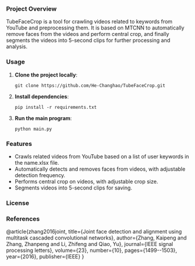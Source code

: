 
### Project Overview
TubeFaceCrop is a tool for crawling videos related to keywords from YouTube and preprocessing them. It is based on MTCNN to automatically remove faces from the videos and perform central crop, and finally segments the videos into 5-second clips for further processing and analysis.

### Usage
1. **Clone the project locally**:
   ```
   git clone https://github.com/He-Changhao/TubeFaceCrop.git
   ```

2. **Install dependencies**:
   ```
   pip install -r requirements.txt
   ```

3. **Run the main program**:
   ```
   python main.py
   ```

### Features
- Crawls related videos from YouTube based on a list of user keywords in the name.xlsx file.
- Automatically detects and removes faces from videos, with adjustable detection frequency.
- Performs central crop on videos, with adjustable crop size.
- Segments videos into 5-second clips for saving.

### License



### References
@article{zhang2016joint,
  title={Joint face detection and alignment using multitask cascaded convolutional networks},
  author={Zhang, Kaipeng and Zhang, Zhanpeng and Li, Zhifeng and Qiao, Yu},
  journal={IEEE signal processing letters},
  volume={23},
  number={10},
  pages={1499--1503},
  year={2016},
  publisher={IEEE}
}
